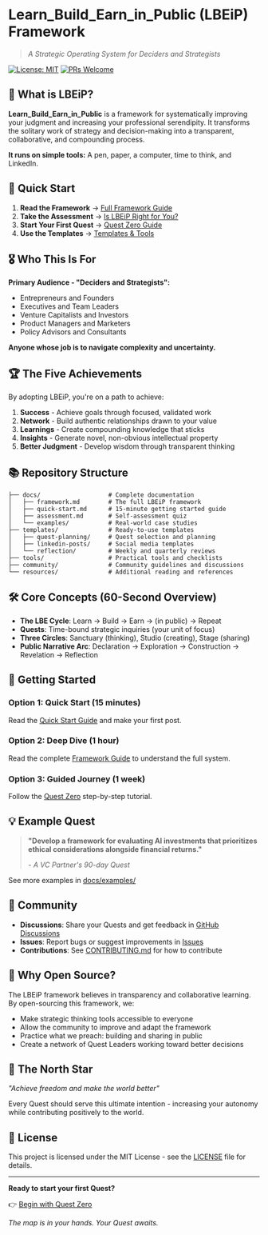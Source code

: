 # Learn_Build_Earn_in_Public (LBEiP) Framework

> *A Strategic Operating System for Deciders and Strategists*

[![License: MIT](https://img.shields.io/badge/License-MIT-yellow.svg)](https://opensource.org/licenses/MIT)
[![PRs Welcome](https://img.shields.io/badge/PRs-welcome-brightgreen.svg)](CONTRIBUTING.md)

## 🎯 What is LBEiP?

**Learn_Build_Earn_in_Public** is a framework for systematically improving your judgment and increasing your professional serendipity. It transforms the solitary work of strategy and decision-making into a transparent, collaborative, and compounding process.

**It runs on simple tools:** A pen, paper, a computer, time to think, and LinkedIn.

## 🚀 Quick Start

1. **Read the Framework** → [Full Framework Guide](docs/framework.md)
2. **Take the Assessment** → [Is LBEiP Right for You?](docs/assessment.md)  
3. **Start Your First Quest** → [Quest Zero Guide](docs/quest-zero.md)
4. **Use the Templates** → [Templates & Tools](templates/)

## 🎖️ Who This Is For

**Primary Audience - "Deciders and Strategists":**
- Entrepreneurs and Founders
- Executives and Team Leaders  
- Venture Capitalists and Investors
- Product Managers and Marketers
- Policy Advisors and Consultants

**Anyone whose job is to navigate complexity and uncertainty.**

## 🏆 The Five Achievements

By adopting LBEiP, you're on a path to achieve:

1. **Success** - Achieve goals through focused, validated work
2. **Network** - Build authentic relationships drawn to your value
3. **Learnings** - Create compounding knowledge that sticks
4. **Insights** - Generate novel, non-obvious intellectual property
5. **Better Judgment** - Develop wisdom through transparent thinking

## 📚 Repository Structure

```
├── docs/                   # Complete documentation
│   ├── framework.md        # The full LBEiP framework
│   ├── quick-start.md      # 15-minute getting started guide
│   ├── assessment.md       # Self-assessment quiz
│   └── examples/           # Real-world case studies
├── templates/              # Ready-to-use templates
│   ├── quest-planning/     # Quest selection and planning
│   ├── linkedin-posts/     # Social media templates
│   └── reflection/         # Weekly and quarterly reviews
├── tools/                  # Practical tools and checklists
├── community/              # Community guidelines and discussions
└── resources/              # Additional reading and references
```

## 🛠️ Core Concepts (60-Second Overview)

- **The LBE Cycle**: Learn → Build → Earn → (in public) → Repeat
- **Quests**: Time-bound strategic inquiries (your unit of focus)
- **Three Circles**: Sanctuary (thinking), Studio (creating), Stage (sharing)
- **Public Narrative Arc**: Declaration → Exploration → Construction → Revelation → Reflection

## 🌟 Getting Started

### Option 1: Quick Start (15 minutes)
Read the [Quick Start Guide](docs/quick-start.md) and make your first post.

### Option 2: Deep Dive (1 hour)  
Read the complete [Framework Guide](docs/framework.md) to understand the full system.

### Option 3: Guided Journey (1 week)
Follow the [Quest Zero](docs/quest-zero.md) step-by-step tutorial.

## 💡 Example Quest

> **"Develop a framework for evaluating AI investments that prioritizes ethical considerations alongside financial returns."**
> 
> *- A VC Partner's 90-day Quest*

See more examples in [docs/examples/](docs/examples/)

## 🤝 Community

- **Discussions**: Share your Quests and get feedback in [GitHub Discussions](../../discussions)
- **Issues**: Report bugs or suggest improvements in [Issues](../../issues)  
- **Contributions**: See [CONTRIBUTING.md](CONTRIBUTING.md) for how to contribute

## 📖 Why Open Source?

The LBEiP framework believes in transparency and collaborative learning. By open-sourcing this framework, we:

- Make strategic thinking tools accessible to everyone
- Allow the community to improve and adapt the framework
- Practice what we preach: building and sharing in public
- Create a network of Quest Leaders working toward better decisions

## 🎯 The North Star

*"Achieve freedom and make the world better"*

Every Quest should serve this ultimate intention - increasing your autonomy while contributing positively to the world.

## 📄 License

This project is licensed under the MIT License - see the [LICENSE](LICENSE) file for details.

---

**Ready to start your first Quest?** 

👉 [Begin with Quest Zero](docs/quest-zero.md)

*The map is in your hands. Your Quest awaits.* 